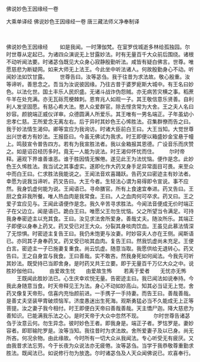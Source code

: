 佛说妙色王因缘经一卷


大乘单译经
佛说妙色王因缘经一卷
唐三藏法师义净奉制译


　　

佛说妙色王因缘经
　　如是我闻。一时薄伽梵。在室罗伐城逝多林给孤独园。尔时世尊从定起已。为诸四众演说无上甘露妙法。时有无量百千大众前后围绕。诸根不动听闻法要。时诸苾刍既见大众身心寂静殷勤听法。咸皆有疑白佛言。世尊。唯愿慈悲为断疑网。如来大师无上法王。今此坐中听法诸人。何故殷勤身心不动。听闻妙法如饮甘露。
　　世尊告曰。汝等苾刍。我于往昔为求法故。敬心殷重。汝等谛听。善思念之。吾当为汝说彼因缘。乃往古昔于婆罗痆斯大城中。有王名曰妙色。以法化世。国土丰乐人民炽盛。无诸斗战诈伪怨贼。亦无病苦灾横之事。稻蔗牛羊在处充满。亦无瓦砾荒梗棘刺。恩育兆人如观一子。其王敬信意乐贤善。自利利人发坚固愿。有慈心希大法。愍人众爱群官。除去悭贪常为大舍。王之夫人名曰妙容。颜貌端正威仪详审。众德圆满人所爱乐。其王唯有一男名端正。子年虽幼小忠孝仁慈。王所爱念无离左右。后于异时其妙色王心悕胜法。召集群僚而告之曰。我于妙法情生渴仰。卿等宜应为我询访。时诸大臣前白王曰。大王当知。大觉世尊出兴世者方有妙法。王报臣曰。今虽无佛试为我求。时王即便以箱盛妙金宝悬于幢上。鸣鼓宣令普告四方。若有为我宣胜法者。我以金箱报其恩德。广设音乐而庆赞之。如是诏召经历多时。竟无一人能为说法。时王渴仰怀忧而住。
　　尔时帝释。遍观下界谁善谁恶。谁于胜因情无懈倦。遂见此王为法忧恼。便作是念。此妙色王久悕胜法。我当试之其事虚实。遂即化作大药叉身手足异常面目可畏。来至众中而白王曰。仁求胜法我能说之。王闻法音欢喜踊跃。告药叉曰密迹主有妙法者。幸愿为说我当谛听。药叉告曰。大王今者。生轻法心谓为易得即令宣说。事不应然。我身饥虚何能为说。王闻语已。寻命膳官。所有上食速宜奉进。药叉告曰。王厨之食非我所餐。唯人热血肉是我常食。王曰。人之血肉何可卒求。药叉曰。王之爱子宜应见与。王闻此语便作是念。我久辛苦寻求胜法。今闻法音便成无价时端正子在父边立。闻是语已。跪白王曰。唯愿父王勿生忧恼。父之所望当令满足。可持我身奉密迹主以充其食。王曰。汝见求法舍所爱身。善哉丈夫。随汝所乐。其端正子即便以身奉上药叉。药叉受已对王大众。分裂其身啖肉饮血。王虽见此慕法情深了无惊惧。时密迹主复告王曰。我仍未饱更与汝妻。时妙容夫人亦在王侧。闻斯语已。亦同其子身奉药叉。药叉受已啖其血肉。复告王曰。然我饥虚尚未充足。王便白言。密迹主一子已施妻复重食。尚云饥虚。随意当取。我愿供给无退转心。药叉告曰。王之自身宜与我食。王曰善哉。实不敢吝。然我身死如何闻法。今我先可听其妙法。既受持已当即舍身。是时药叉共王立要。即于无量百千万亿大众之中。说胜妙伽他曰。
　　由爱故生忧　　由爱故生怖
　　若离于爱者　　无忧亦无怖
　　王既闻此胜妙法已。心生庆幸欢悦无量。告密迹主曰。我已闻法如说奉持。今我此身随意当食。时天帝释见王为法。身心不动如妙高山。知其必当证无上觉。舍药叉像复天帝形。信喜内充怡颜前进。一手携子一手持妻。而告王曰。善哉善哉。是善丈夫坚装甲胄破烦恼军。济度愚迷出生死海。观斯勇猛必当不久能成无上正等菩提。汝之妻子我今相付。时王即便白天帝曰善哉善哉。天主憍尸迦。降大慈悲为善知识。已能满我乐法之心。是时天帝于大众中忽然不现。
　　尔时世尊告诸苾刍于汝意云何。勿生异念。彼时妙色王者。即我身是。端正子者。罗怙罗是。妻妙容者。即耶输陀罗是。汝等当知。我往昔时为求法故。舍所爱妻子及以已身。尚无所吝。何况余物。由此缘故。今时所有一切大众从我闻法。专心听受无有疲厌。又由我昔求法忘劳。今于长夜为众说法亦无疲倦。汝等苾刍。当学于我恭敬尊重勤求胜法。既闻法已。如说修行勿为放逸。尔时诸苾刍及人天众闻佛说已。欢喜奉行。

 
